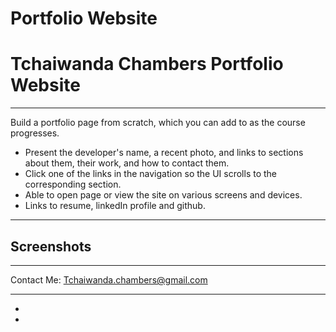 # Portfolio Website

<h1>Tchaiwanda Chambers Portfolio Website</h1>

---

Build a portfolio page from scratch, which you can add to as the course progresses.


- Present the developer's name, a recent photo, and links to sections about them, their work, and how to contact them.
- Click one of the links in the navigation so the UI scrolls to the corresponding section.
- Able to open page or view the site on various screens and devices.
- Links to resume, linkedIn profile and github.

---

## Screenshots


---

Contact Me: Tchaiwanda.chambers@gmail.com

---

- 
- 